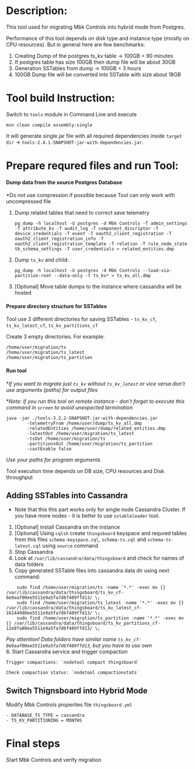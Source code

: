 # Description:
This tool used for migrating Mbk Controls into hybrid mode from Postgres.
   
Performance of this tool depends on disk type and instance type (mostly on CPU resources).
But in general here are few benchmarks:
1. Creating Dump of the postgres ts_kv table -> 100GB = 90 minutes
2. If postgres table has size 100GB then dump file will be about 30GB 
3. Generation SSTables from dump -> 100GB = 3 hours
4. 100GB Dump file will be converted into SSTable with size about 18GB

# Tool build Instruction:
Switch to `tools` module in Command Line and execute 

    mvn clean compile assembly:single
    
It will generate single jar file with all required dependencies inside `target dir` -> `tools-2.4.1-SNAPSHOT-jar-with-dependencies.jar`.


# Prepare requred files and run Tool:

#### Dump data from the source Postgres Database
*Do not use compression if possible because Tool can only work with uncompressed file

1. Dump related tables that need to correct save telemetry
   
   `pg_dump -h localhost -U postgres -d Mbk Controls -T admin_settings -T attribute_kv -T audit_log -T component_discriptor -T device_credentials -T event -T oauth2_client_registration -T oauth2_client_registration_info -T oauth2_client_registration_template -T relation -T rule_node_state tb_schema_settings -T user_credentials > related_entities.dmp`
   
2. Dump `ts_kv` and child:
   
   `pg_dump -h localhost -U postgres -d Mbk Controls --load-via-partition-root --data-only -t ts_kv* > ts_kv_all.dmp`

3. [Optional] Move table dumps to the instance where cassandra will be hosted

#### Prepare directory structure for SSTables
Tool use 3 different directories for saving SSTables - `ts_kv_cf`, `ts_kv_latest_cf`, `ts_kv_partitions_cf`

Create 3 empty directories. For example:

    /home/user/migration/ts
    /home/user/migration/ts_latest
    /home/user/migration/ts_partition
    
#### Run tool

**If you want to migrate just `ts_kv` without `ts_kv_latest` or vice versa don't use arguments (paths) for output files*

**Note: if you run this tool on remote instance - don't forget to execute this command in `screen` to avoid unexpected termination*

```
java -jar ./tools-3.2.2-SNAPSHOT-jar-with-dependencies.jar 
        -telemetryFrom /home/user/dump/ts_kv_all.dmp 
        -relatedEntities /home/user/dump/related_entities.dmp 
        -latestOut /home/user/migration/ts_latest 
        -tsOut /home/user/migration/ts 
        -partitionsOut /home/user/migration/ts_partition 
        -castEnable false 
```  
*Use your paths for program arguments*

Tool execution time depends on DB size, CPU resources and Disk throughput

## Adding SSTables into Cassandra
* Note that this this part works only for single node Cassandra Cluster. If you have more nodes - it is better to use `sstableloader` tool.

1. [Optional] install Cassandra on the instance
2. [Optional] Using `cqlsh` create `thingsboard` keyspace and requred tables from this files `schema-keyspace.cql`, `schema-ts.cql` and `schema-ts-latest.cql` using `source` command
3. Stop Cassandra
4. Look at `/var/lib/cassandra/data/thingsboard` and check for names of data folders
5. Copy generated SSTable files into cassandra data dir using next command:

```
    sudo find /home/user/migration/ts -name '*.*' -exec mv {} /var/lib/cassandra/data/thingsboard/ts_kv_cf-0e9aaf00ee5511e9a5fa7d6f489ffd13/ \;
    sudo find /home/user/migration/ts_latest -name '*.*' -exec mv {} /var/lib/cassandra/data/thingsboard/ts_kv_latest_cf-161449d0ee5511e9a5fa7d6f489ffd13/ \;
    sudo find /home/user/migration/ts_partition -name '*.*' -exec mv {} /var/lib/cassandra/data/thingsboard/ts_kv_partitions_cf-12e8fa80ee5511e9a5fa7d6f489ffd13/ \;
```   
  *Pay attention! Data folders have similar name  `ts_kv_cf-0e9aaf00ee5511e9a5fa7d6f489ffd13`, but you have to use own*  
6. Start Cassandra service and trigger compaction

    Trigger compactions: `nodetool compact thingsboard`
   
    Check compaction status: `nodetool compactionstats`

    
## Switch Thignsboard into Hybrid Mode

Modify Mbk Controls properites file `thingsboard.yml`

    - DATABASE_TS_TYPE = cassandra
    - TS_KV_PARTITIONING = MONTHS    
    
# Final steps
Start Mbk Controls and verify migration